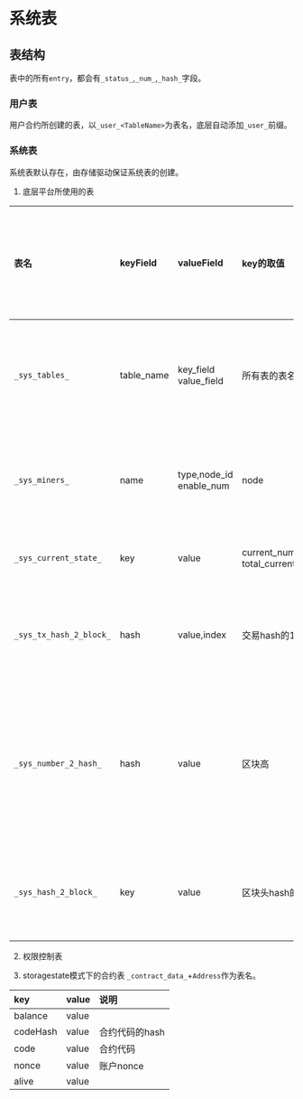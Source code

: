 # 系统表

## 表结构
表中的所有`entry`，都会有`_status_`,`_num_`,`_hash_`字段。

### 用户表
用户合约所创建的表，以`_user_<TableName>`为表名，底层自动添加`_user_`前缀。

### 系统表

系统表默认存在，由存储驱动保证系统表的创建。
1. 底层平台所使用的表

|表名|keyField|valueField|key的取值|权限控制是否生效|表存储数据说明|
|:---|:------|:---------|:----|:---|:----|
|`_sys_tables_`|table_name|key_field value_field|所有表的表名|是|存储所有表的结构，以表名为主键|
|`_sys_miners_`|name|type,node_id enable_num|node|是|存储共识节点和观察节点的列表|
|`_sys_current_state_`|key|value|current_number total_current_transaction_count|否|存储最新的状态|
|`_sys_tx_hash_2_block_`|hash|value,index|交易hash的16进制|否|存储交易hash到区块号的映射|
|`_sys_number_2_hash_`|hash|value|区块高|否|存储区块号到区块头hash的16进制表示的映射|
|`_sys_hash_2_block_`|key|value|区块头hash的16进制|否|存储hash到序列化的区块数据|

2. 权限控制表

3. storagestate模式下的合约表
`_contract_data_`+`Address`作为表名。

|key|value|说明|
|:---|:---|:---|
|balance|value||
|codeHash|value|合约代码的hash|
|code|value|合约代码|
|nonce|value|账户nonce|
|alive|value||